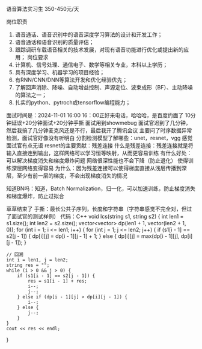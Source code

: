 语音算法实习生
350-450元/天

岗位职责
1. 语音通话、语音识别中的语音深度学习算法的设计和开发工作；
2. 语音通话和语音识别的质量评估；
3. 跟踪调研车载语音相关的技术发展，对现有语音功能进行优化或提出新的应用；
岗位要求
1. 计算机、信号处理、通信电子、数学等相关专业，本科以上学历；
2. 具有深度学习、机器学习的项目经验；
3. 有RNN/CNN/DNN等算法开发和优化经验优先；
4. 了解回声消除、降噪、自动增益控制、声源定位、波束成形（BF）、主动降噪的算法之一；
5. 扎实的python、pytroch或tensorflow编程能力；

面试时间是：2024-11-01 16:00
16：00正好来电话，哈哈哈，是百度约面了
10分钟延误+20分钟面试+20分钟手撕
面试用到showmebug
面试官迟到了几分钟，然后我搞了几分钟麦克风还是不行，最后我开了腾讯会议
主要问了时序数据异常检测，面试官好像没有听明白
分割检测模型了解哪些：unet，resnet，vgg 感觉面试官有点无语
resnet的主要贡献：残差连接
什么是残差连接：残差连接就是将输入直接连到输出，这样网络可以学习恒等映射，从而更容易训练
有什么好处：可以解决梯度消失和梯度爆炸问题 网络很深性能也不会下降（防止退化） 使得训练深层网络变得容易 
为什么：因为残差连接可以使得梯度直接从浅层传播到深层，至少有前一层的梯度，不会出现梯度消失的情况

知道BN吗：知道，Batch Normalization，归一化，可以加速训练，防止梯度消失和梯度爆炸，防止过拟合


草草结束了
手撕：最长公共子序列，长度和字符串（字符串感觉不完全对，但过了面试官的测试样例）
代码：C++
void lcs(string s1, string s2) {
    int len1 = s1.size();
    int len2 = s2.size();
    vector<vector<int>> dp(len1 + 1, vector<int>(len2 + 1, 0));
    for (int i = 1; i <= len1; i++) {
        for (int j = 1; j <= len2; j++) {
            if (s1[i - 1] == s2[j - 1]) {
                dp[i][j] = dp[i - 1][j - 1] + 1;
            } else {
                dp[i][j] = max(dp[i - 1][j], dp[i][j - 1]);
    }

    // 回溯
    int i = len1, j = len2;
    string res = "";
    while (i > 0 && j > 0) {
        if (s1[i - 1] == s2[j - 1]) {
            res = s1[i - 1] + res;
            i--;
            j--;
        } else if (dp[i - 1][j] > dp[i][j - 1]) {
            i--;
        } else {
            j--;
        }
    }
    cout << res << endl;
}
